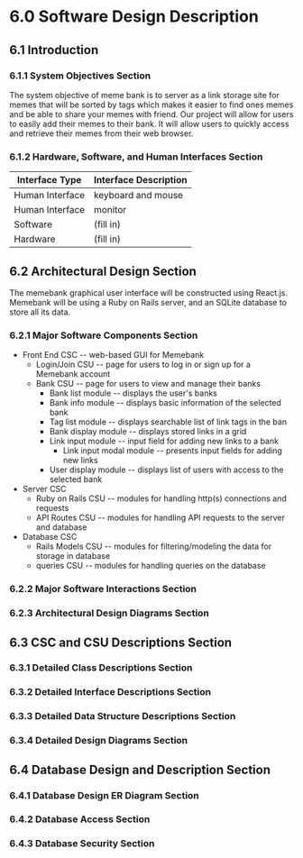 # 6.0 Software Design Description

## 6.1	Introduction

### 6.1.1 System Objectives Section
The system objective of meme bank is to server as a link storage site for memes
that will be sorted by tags which makes it easier to find ones memes
and be able to share your memes with friend. Our project will allow for users to easily
add their memes to their bank. It will allow users to quickly access and retrieve
their memes from their web browser.
### 6.1.2 Hardware, Software, and Human Interfaces Section
| Interface Type | Interface Description |
|---|---|
| Human Interface | keyboard and mouse |
| Human Interface | monitor |
| Software | (fill in) |
| Hardware | (fill in) |
## 6.2 Architectural Design Section

The memebank graphical user interface will be constructed using React.js.
Memebank will be using a Ruby on Rails server, and an SQLite database to store
all its data.

### 6.2.1 Major Software Components Section

- Front End CSC -- web-based GUI for Memebank
  - Login/Join CSU -- page for users to log in or sign up for a Memebank account
  - Bank CSU -- page for users to view and manage their banks
    - Bank list module -- displays the user's banks
    - Bank info module -- displays basic information of the selected bank
    - Tag list module -- displays searchable list of link tags in the ban
    - Bank display module -- displays stored links in a grid
    - Link input module -- input field for adding new links to a bank
      - Link input modal module -- presents input fields for adding new links
    - User display module -- displays list of users with access to the selected bank
- Server CSC
  - Ruby on Rails CSU -- modules for handling http(s) connections and requests
  - API Routes CSU --  modules for handling API requests to the server and database
- Database CSC
  - Rails Models CSU -- modules for filtering/modeling the data for storage in database
  - queries CSU -- modules for handling queries on the database

### 6.2.2 Major Software Interactions Section

### 6.2.3 Architectural Design Diagrams Section

## 6.3 CSC and CSU Descriptions Section

### 6.3.1 Detailed Class Descriptions Section

### 6.3.2 Detailed Interface Descriptions Section

### 6.3.3 Detailed Data Structure Descriptions Section

### 6.3.4 Detailed Design Diagrams Section

## 6.4 Database Design and Description Section

### 6.4.1  Database Design ER Diagram Section

### 6.4.2  Database Access Section

### 6.4.3  Database Security Section
